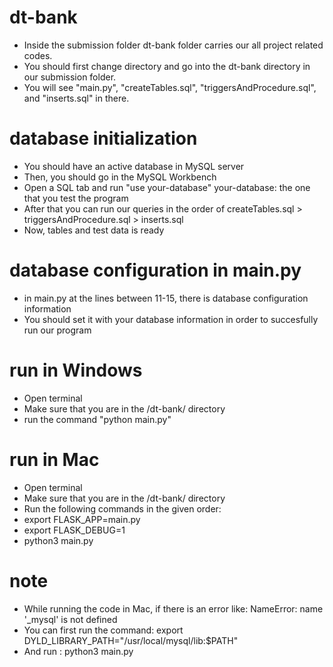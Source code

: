 # dt-bank
* Inside the submission folder dt-bank folder carries our all project related codes.
* You should first change directory and go into the dt-bank directory in our submission folder.
* You will see "main.py", "createTables.sql", "triggersAndProcedure.sql", and "inserts.sql" in there.
# database initialization
* You should have an active database in MySQL server
* Then, you should go in the MySQL Workbench
* Open a SQL tab and run "use your-database" your-database: the one that you test the program
* After that you can run our queries in the order of createTables.sql > triggersAndProcedure.sql > inserts.sql
* Now, tables and test data is ready
# database configuration in main.py
* in main.py at the lines between 11-15, there is database configuration information
* You should set it with your database information in order to succesfully run our program
# run in Windows
* Open terminal
* Make sure that you are in the /dt-bank/ directory
* run the command "python main.py"
# run in Mac
* Open terminal
* Make sure that you are in the /dt-bank/ directory
* Run the following commands in the given order:
* export FLASK_APP=main.py
* export FLASK_DEBUG=1
* python3 main.py
# note
* While running the code in Mac, if there is an error like: NameError: name '_mysql' is not defined
* You can first run the command: export DYLD_LIBRARY_PATH="/usr/local/mysql/lib:$PATH"
* And run : python3 main.py
